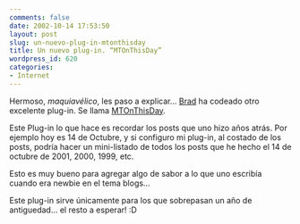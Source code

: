 ```yaml
---
comments: false
date: 2002-10-14 17:53:50
layout: post
slug: un-nuevo-plug-in-mtonthisday
title: Un nuevo plug-in. “MTOnThisDay”
wordpress_id: 620
categories:
- Internet
---
```


Hermoso, _maquiavélico_, les paso a explicar… [Brad](http://www.bradchoate.com) ha codeado otro excelente plug-in. Se llama [MTOnThisDay](http://www.bradchoate.com/past/mtonthisday.php).





Este Plug-in lo que hace es recordar los posts que uno hizo años atrás. Por ejemplo hoy es 14 de Octubre, y si configuro mi plug-in, al costado de los posts, podría hacer un mini-listado de todos los posts que he hecho el 14 de octubre de 2001, 2000, 1999, etc.





Esto es muy bueno para agregar algo de sabor a lo que uno escribía cuando era newbie en el tema blogs… 





Este plug-in sirve únicamente para los que sobrepasan un año de antiguedad… el resto a esperar! :D




 
